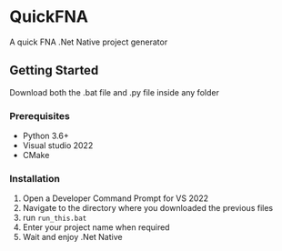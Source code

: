 # QuickFNA
A quick FNA .Net Native project generator 


## Getting Started

Download both the .bat file and .py file inside any folder

### Prerequisites

* Python 3.6+
* Visual studio 2022
* CMake
### Installation

1. Open a Developer Command Prompt for VS 2022
2. Navigate to the directory where you downloaded the previous files
3. run ```run_this.bat ```
4. Enter your project name when required
5. Wait and enjoy .Net Native 
